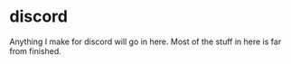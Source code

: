 # discord
Anything I make for discord will go in here.
Most of the stuff in here is far from finished.
